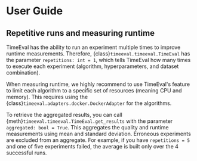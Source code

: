 # User Guide

## Repetitive runs and measuring runtime

TimeEval has the ability to run an experiment multiple times to improve runtime measurements.
Therefore, {class}`timeeval.timeeval.TimeEval` has the parameter `repetitions: int = 1`, which tells TimeEval how many times to execute each experiment (algorithm, hyperparameters, and dataset combination).

When measuring runtime, we highly recommend to use TimeEval's feature to limit each algorithm to a specific set of resources (meaning CPU and memory).
This requires using the {class}`timeeval.adapters.docker.DockerAdapter` for the algorithms.


To retrieve the aggregated results, you can call {meth}`timeeval.timeeval.TimeEval.get_results` with the parameter `aggregated: bool = True`.
This aggregates the quality and runtime measurements  using mean and standard deviation.
Erroneous experiments are excluded from an aggregate.
For example, if you have `repetitions = 5` and one of five experiments failed, the average is built only over the 4 successful runs.
